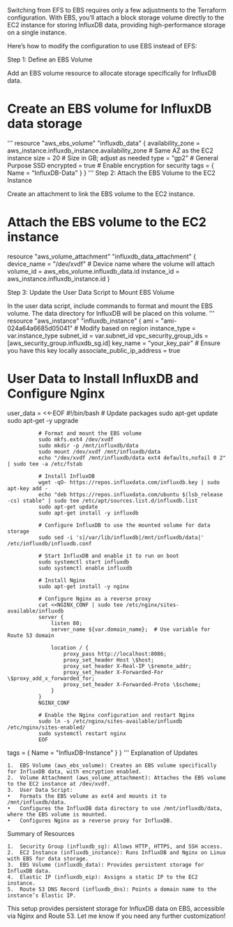 Switching from EFS to EBS requires only a few adjustments to the Terraform configuration. With EBS, you’ll attach a block storage volume directly to the EC2 instance for storing InfluxDB data, providing high-performance storage on a single instance.

Here’s how to modify the configuration to use EBS instead of EFS:

Step 1: Define an EBS Volume

Add an EBS volume resource to allocate storage specifically for InfluxDB data.

# Create an EBS volume for InfluxDB data storage
'''
resource "aws_ebs_volume" "influxdb_data" {
  availability_zone = aws_instance.influxdb_instance.availability_zone  # Same AZ as the EC2 instance
  size              = 20  # Size in GB; adjust as needed
  type              = "gp2"  # General Purpose SSD
  encrypted         = true   # Enable encryption for security
  tags = {
    Name = "InfluxDB-Data"
  }
}
'''
Step 2: Attach the EBS Volume to the EC2 Instance

Create an attachment to link the EBS volume to the EC2 instance.

# Attach the EBS volume to the EC2 instance
resource "aws_volume_attachment" "influxdb_data_attachment" {
  device_name = "/dev/xvdf"  # Device name where the volume will attach
  volume_id   = aws_ebs_volume.influxdb_data.id
  instance_id = aws_instance.influxdb_instance.id
}

Step 3: Update the User Data Script to Mount EBS Volume

In the user data script, include commands to format and mount the EBS volume. The data directory for InfluxDB will be placed on this volume.
'''
resource "aws_instance" "influxdb_instance" {
  ami                    = "ami-024a64a6685d05041"  # Modify based on region
  instance_type          = var.instance_type
  subnet_id              = var.subnet_id
  vpc_security_group_ids = [aws_security_group.influxdb_sg.id]
  key_name               = "your_key_pair"  # Ensure you have this key locally
  associate_public_ip_address = true

  # User Data to Install InfluxDB and Configure Nginx
  user_data = <<-EOF
              #!/bin/bash
              # Update packages
              sudo apt-get update
              sudo apt-get -y upgrade

              # Format and mount the EBS volume
              sudo mkfs.ext4 /dev/xvdf
              sudo mkdir -p /mnt/influxdb/data
              sudo mount /dev/xvdf /mnt/influxdb/data
              echo "/dev/xvdf /mnt/influxdb/data ext4 defaults,nofail 0 2" | sudo tee -a /etc/fstab

              # Install InfluxDB
              wget -qO- https://repos.influxdata.com/influxdb.key | sudo apt-key add -
              echo "deb https://repos.influxdata.com/ubuntu $(lsb_release -cs) stable" | sudo tee /etc/apt/sources.list.d/influxdb.list
              sudo apt-get update
              sudo apt-get install -y influxdb

              # Configure InfluxDB to use the mounted volume for data storage
              sudo sed -i 's|/var/lib/influxdb|/mnt/influxdb/data|' /etc/influxdb/influxdb.conf

              # Start InfluxDB and enable it to run on boot
              sudo systemctl start influxdb
              sudo systemctl enable influxdb

              # Install Nginx
              sudo apt-get install -y nginx

              # Configure Nginx as a reverse proxy
              cat <<NGINX_CONF | sudo tee /etc/nginx/sites-available/influxdb
              server {
                  listen 80;
                  server_name ${var.domain_name};  # Use variable for Route 53 domain

                  location / {
                      proxy_pass http://localhost:8086;
                      proxy_set_header Host \$host;
                      proxy_set_header X-Real-IP \$remote_addr;
                      proxy_set_header X-Forwarded-For \$proxy_add_x_forwarded_for;
                      proxy_set_header X-Forwarded-Proto \$scheme;
                  }
              }
              NGINX_CONF

              # Enable the Nginx configuration and restart Nginx
              sudo ln -s /etc/nginx/sites-available/influxdb /etc/nginx/sites-enabled/
              sudo systemctl restart nginx
              EOF

  tags = {
    Name = "InfluxDB-Instance"
  }
}
'''
Explanation of Updates

	1.	EBS Volume (aws_ebs_volume): Creates an EBS volume specifically for InfluxDB data, with encryption enabled.
	2.	Volume Attachment (aws_volume_attachment): Attaches the EBS volume to the EC2 instance at /dev/xvdf.
	3.	User Data Script:
	•	Formats the EBS volume as ext4 and mounts it to /mnt/influxdb/data.
	•	Configures the InfluxDB data directory to use /mnt/influxdb/data, where the EBS volume is mounted.
	•	Configures Nginx as a reverse proxy for InfluxDB.

Summary of Resources

	1.	Security Group (influxdb_sg): Allows HTTP, HTTPS, and SSH access.
	2.	EC2 Instance (influxdb_instance): Runs InfluxDB and Nginx on Linux with EBS for data storage.
	3.	EBS Volume (influxdb_data): Provides persistent storage for InfluxDB data.
	4.	Elastic IP (influxdb_eip): Assigns a static IP to the EC2 instance.
	5.	Route 53 DNS Record (influxdb_dns): Points a domain name to the instance’s Elastic IP.

This setup provides persistent storage for InfluxDB data on EBS, accessible via Nginx and Route 53. Let me know if you need any further customization!